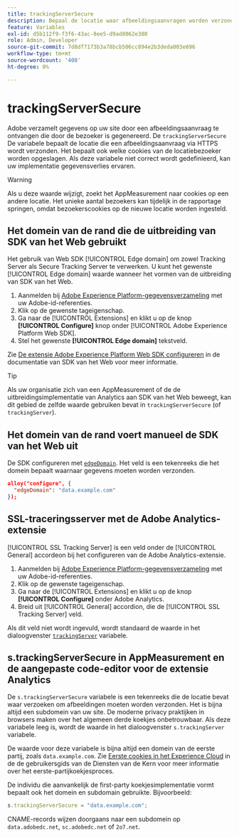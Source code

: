 ```yaml
---
title: trackingServerSecure
description: Bepaal de locatie waar afbeeldingsaanvragen worden verzonden op HTTPS-pagina's.
feature: Variables
exl-id: d5b112f9-f3f6-43ac-8ee5-d9ad8062e380
role: Admin, Developer
source-git-commit: 7d8df7173b3a78bcb506cc894e2b3deda003e696
workflow-type: tm+mt
source-wordcount: '408'
ht-degree: 0%

---
```


# trackingServerSecure

Adobe verzamelt gegevens op uw site door een afbeeldingsaanvraag te ontvangen die door de bezoeker is gegenereerd. De `trackingServerSecure` De variabele bepaalt de locatie die een afbeeldingsaanvraag via HTTPS wordt verzonden. Het bepaalt ook welke cookies van de locatiebezoeker worden opgeslagen. Als deze variabele niet correct wordt gedefinieerd, kan uw implementatie gegevensverlies ervaren.

>[!WARNING]
>
>Als u deze waarde wijzigt, zoekt het AppMeasurement naar cookies op een andere locatie. Het unieke aantal bezoekers kan tijdelijk in de rapportage springen, omdat bezoekerscookies op de nieuwe locatie worden ingesteld.

## Het domein van de rand die de uitbreiding van SDK van het Web gebruikt

Het gebruik van Web SDK [!UICONTROL Edge domain] om zowel Tracking Server als Secure Tracking Server te verwerken. U kunt het gewenste [!UICONTROL Edge domain] waarde wanneer het vormen van de uitbreiding van SDK van het Web.

1. Aanmelden bij [Adobe Experience Platform-gegevensverzameling](https://experience.adobe.com/data-collection) met uw Adobe-id-referenties.
1. Klik op de gewenste tageigenschap.
1. Ga naar de [!UICONTROL Extensions] en klikt u op de knop **[!UICONTROL Configure]** knop onder [!UICONTROL Adobe Experience Platform Web SDK].
1. Stel het gewenste **[!UICONTROL Edge domain]** tekstveld.

Zie [De extensie Adobe Experience Platform Web SDK configureren](https://experienceleague.adobe.com/docs/experience-platform/edge/extension/web-sdk-extension-configuration.html?lang=nl-NL) in de documentatie van SDK van het Web voor meer informatie.

>[!TIP]
>
>Als uw organisatie zich van een AppMeasurement of de de uitbreidingsimplementatie van Analytics aan SDK van het Web beweegt, kan dit gebied de zelfde waarde gebruiken bevat in `trackingServerSecure` (of `trackingServer`).

## Het domein van de rand voert manueel de SDK van het Web uit

De SDK configureren met [`edgeDomain`](https://experienceleague.adobe.com/docs/experience-platform/edge/fundamentals/configuring-the-sdk.html?lang=nl-NL). Het veld is een tekenreeks die het domein bepaalt waarnaar gegevens moeten worden verzonden.

```json
alloy("configure", {
  "edgeDomain": "data.example.com"
});
```

## SSL-traceringsserver met de Adobe Analytics-extensie

[!UICONTROL SSL Tracking Server] is een veld onder de [!UICONTROL General] accordeon bij het configureren van de Adobe Analytics-extensie.

1. Aanmelden bij [Adobe Experience Platform-gegevensverzameling](https://experience.adobe.com/data-collection) met uw Adobe-id-referenties.
2. Klik op de gewenste tageigenschap.
3. Ga naar de [!UICONTROL Extensions] en klikt u op de knop **[!UICONTROL Configure]** onder Adobe Analytics.
4. Breid uit [!UICONTROL General] accordion, die de [!UICONTROL SSL Tracking Server] veld.

Als dit veld niet wordt ingevuld, wordt standaard de waarde in het dialoogvenster [`trackingServer`](trackingserver.md) variabele.

## s.trackingServerSecure in AppMeasurement en de aangepaste code-editor voor de extensie Analytics

De `s.trackingServerSecure` variabele is een tekenreeks die de locatie bevat waar verzoeken om afbeeldingen moeten worden verzonden. Het is bijna altijd een subdomein van uw site. De moderne privacy praktijken in browsers maken over het algemeen derde koekjes onbetrouwbaar. Als deze variabele leeg is, wordt de waarde in het dialoogvenster `s.trackingServer` variabele.

De waarde voor deze variabele is bijna altijd een domein van de eerste partij, zoals `data.example.com`. Zie [Eerste cookies in het Experience Cloud](https://experienceleague.adobe.com/docs/core-services/interface/ec-cookies/cookies-first-party.html?lang=nl-NL) in de de gebruikersgids van de Diensten van de Kern voor meer informatie over het eerste-partijkoekjesproces.

De individu die aanvankelijk de first-party koekjesimplementatie vormt bepaalt ook het domein en subdomain gebruikte. Bijvoorbeeld:

```js
s.trackingServerSecure = "data.example.com";
```

CNAME-records wijzen doorgaans naar een subdomein op `data.adobedc.net`, `sc.adobedc.net` of `2o7.net`.

